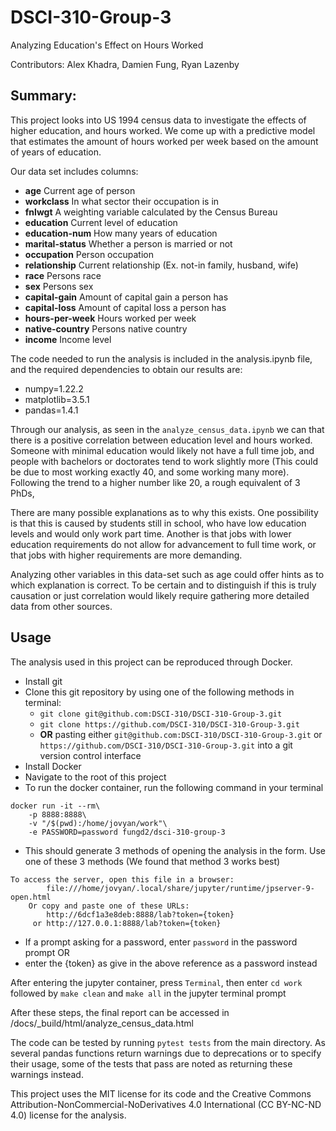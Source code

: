 # DSCI-310-Group-3

Analyzing Education's Effect on Hours Worked

Contributors: Alex Khadra, Damien Fung, Ryan Lazenby


## Summary:

This project looks into US 1994 census data to investigate the effects of higher education, and hours worked. We come up with a predictive model that estimates the amount of hours worked per week based on the amount of years of education.

Our data set includes columns:

- **age** Current age of person
- **workclass** In what sector their occupation is in
- **fnlwgt** A weighting variable calculated by the Census Bureau 
- **education** Current level of education
- **education-num** How many years of education
- **marital-status** Whether a person is married or not
- **occupation** Person occupation 
- **relationship** Current relationship (Ex. not-in family, husband, wife)
- **race** Persons race
- **sex** Persons sex
- **capital-gain** Amount of capital gain a person has
- **capital-loss** Amount of capital loss a person has
- **hours-per-week** Hours worked per week
- **native-country** Persons native country
- **income** Income level

The code needed to run the analysis is included in the analysis.ipynb file, and the required dependencies to obtain our results are:

- numpy=1.22.2
- matplotlib=3.5.1
- pandas=1.4.1

Through our analysis, as seen in the `analyze_census_data.ipynb` we can that there is a positive correlation between education level and hours worked. Someone with minimal education would likely not have a full time job, and people with bachelors or doctorates tend to work slightly more (This could be due to most working exactly 40, and some working many more). Following the trend to a higher number like 20, a rough equivalent of 3 PhDs, 

There are many possible explanations as to why this exists. One possibility is that this is caused by students still in school, who have low education levels and would only work part time. Another is that jobs with lower education requirements do not allow for advancement to full time work, or that jobs with higher requirements are more demanding. 

Analyzing other variables in this data-set such as age could offer hints as to which explanation is correct. To be certain and to distinguish if this is truly causation or just correlation would likely require gathering more detailed data from other sources.


## Usage
The analysis used in this project can be reproduced through Docker.
- Install git
- Clone this git repository by using one of the following methods in terminal:
    - `git clone git@github.com:DSCI-310/DSCI-310-Group-3.git`
    - `git clone https://github.com/DSCI-310/DSCI-310-Group-3.git`
    - **OR** pasting either `git@github.com:DSCI-310/DSCI-310-Group-3.git` or `https://github.com/DSCI-310/DSCI-310-Group-3.git` into a git version control interface
- Install Docker
- Navigate to the root of this project
- To run the docker container, run the following command in your terminal
```
docker run -it --rm\
    -p 8888:8888\
    -v "/$(pwd):/home/jovyan/work"\
    -e PASSWORD=password fungd2/dsci-310-group-3
```
- This should generate 3 methods of opening the analysis in the form. Use one of these 3 methods (We found that method 3 works best)
```
To access the server, open this file in a browser:
        file:///home/jovyan/.local/share/jupyter/runtime/jpserver-9-open.html
    Or copy and paste one of these URLs:
        http://6dcf1a3e8deb:8888/lab?token={token}
     or http://127.0.0.1:8888/lab?token={token}
```
- If a prompt asking for a password, enter `password` in the password prompt 
    OR
- enter the {token} as give in the above reference as a password instead


After entering the jupyter container, press `Terminal`, then enter `cd work` followed by `make clean` and `make all` in the jupyter terminal prompt

After these steps, the final report can be accessed in /docs/_build/html/analyze_census_data.html


The code can be tested by running `pytest tests` from the main directory. As several pandas functions return warnings due to deprecations or to specify their usage, some of the tests that pass are noted as returning these warnings instead.

This project uses the MIT license for its code and the Creative Commons Attribution-NonCommercial-NoDerivatives 4.0 International (CC BY-NC-ND 4.0) license for the analysis.
